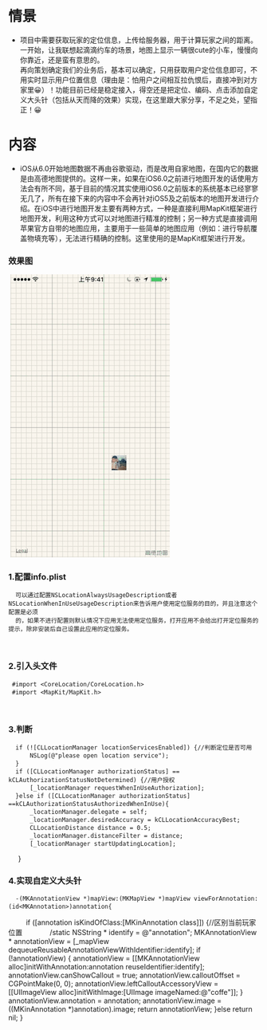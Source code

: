 # 情景
* 项目中需要获取玩家的定位信息，上传给服务器，用于计算玩家之间的距离。一开始，让我联想起滴滴约车的场景，地图上显示一辆很cute的小车，慢慢向你靠近，还是蛮有意思的。<br> 再向策划确定我们的业务后，基本可以确定，只用获取用户定位信息即可，不用实时显示用户位置信息（理由是：怕用户之间相互拉仇恨后，直接冲到对方家里😀）！功能目前已经是稳定接入，得空还是把定位、编码、点击添加自定义大头针（包括从天而降的效果）实现，在这里跟大家分享，不足之处，望指正！😀

# 内容
* iOS从6.0开始地图数据不再由谷歌驱动，而是改用自家地图，在国内它的数据是由高德地图提供的。这样一来，如果在iOS6.0之前进行地图开发的话使用方法会有所不同，基于目前的情况其实使用iOS6.0之前版本的系统基本已经寥寥无几了，所有在接下来的内容中不会再针对iOS5及之前版本的地图开发进行介绍。在iOS中进行地图开发主要有两种方式，一种是直接利用MapKit框架进行地图开发，利用这种方式可以对地图进行精准的控制；另一种方式是直接调用苹果官方自带的地图应用，主要用于一些简单的地图应用（例如：进行导航覆盖物填充等），无法进行精确的控制。这里使用的是MapKit框架进行开发。


### 效果图
    ![](https://github.com/maojingios/MKMap/blob/master/MKMap/MKMapLocation.gif)


### 1.配置info.plist

      可以通过配置NSLocationAlwaysUsageDescription或者NSLocationWhenInUseUsageDescription来告诉用户使用定位服务的目的，并且注意这个配置是必须
      的，如果不进行配置则默认情况下应用无法使用定位服务，打开应用不会给出打开定位服务的提示，除非安装后自己设置此应用的定位服务。
         
### 2.引入头文件

     #import <CoreLocation/CoreLocation.h>
     #import <MapKit/MapKit.h> 
     
### 3.判断

      if (![CLLocationManager locationServicesEnabled]) {//判断定位是否可用
          NSLog(@"please open location service");
      }
      if ([CLLocationManager authorizationStatus] == kCLAuthorizationStatusNotDetermined) {//用户授权
          [_locationManager requestWhenInUseAuthorization];
      }else if ([CLLocationManager authorizationStatus] ==kCLAuthorizationStatusAuthorizedWhenInUse){
          _locationManager.delegate = self;
          _locationManager.desiredAccuracy = kCLLocationAccuracyBest;
          CLLocationDistance distance = 0.5;
          _locationManager.distanceFilter = distance;
          [_locationManager startUpdatingLocation];
      } 
### 4.实现自定义大头针

      -(MKAnnotationView *)mapView:(MKMapView *)mapView viewForAnnotation:(id<MKAnnotation>)annotation{
          
          if ([annotation isKindOfClass:[MKinAnnotation class]]) {//区别当前玩家位置
              /static NSString * identify = @"annotation";
              MKAnnotationView * annotationView = [_mapView dequeueReusableAnnotationViewWithIdentifier:identify];
              if (!annotationView) {
                  annotationView = [[MKAnnotationView alloc]initWithAnnotation:annotation reuseIdentifier:identify];
                  annotationView.canShowCallout = true;
                  annotationView.calloutOffset = CGPointMake(0, 0);
                  annotationView.leftCalloutAccessoryView = [[UIImageView alloc]initWithImage:[UIImage imageNamed:@"coffe"]];
              }
              annotationView.annotation = annotation;
              annotationView.image = ((MKinAnnotation *)annotation).image;
              return annotationView;
          }else return nil;
      }


